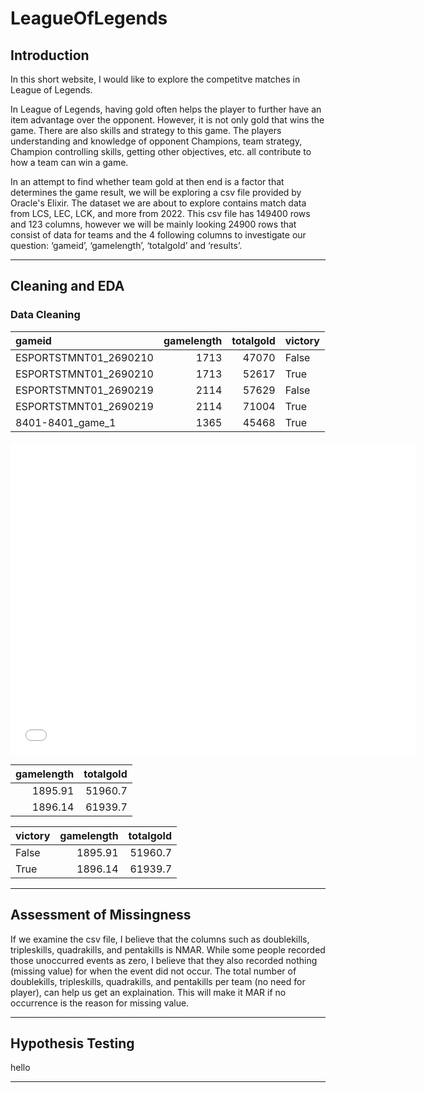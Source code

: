 # LeagueOfLegends



## Introduction


In this short website, I would like to explore the competitve matches in League of Legends.

In League of Legends, having gold often helps the player to further have an item advantage over the opponent. However, it is not only gold that wins the game. There are also skills and strategy to this game. The players understanding and knowledge of opponent Champions, team strategy, Champion controlling skills, getting other objectives, etc. all contribute to how a team can win a game.

In an attempt to find whether team gold at then end is a factor that determines the game result, we will be exploring a csv file provided by Oracle's Elixir. The dataset we are about to explore contains match data from LCS, LEC, LCK, and more from 2022. This csv file has 149400 rows and 123 columns, however we will be mainly looking 24900 rows that consist of data for teams and the 4 following columns to investigate our question: ‘gameid’, ‘gamelength’, ‘totalgold’ and ‘results’. 

---


## Cleaning and EDA

### Data Cleaning

| gameid                |   gamelength |   totalgold | victory   |
|:----------------------|-------------:|------------:|:----------|
| ESPORTSTMNT01_2690210 |         1713 |       47070 | False     |
| ESPORTSTMNT01_2690210 |         1713 |       52617 | True      |
| ESPORTSTMNT01_2690219 |         2114 |       57629 | False     |
| ESPORTSTMNT01_2690219 |         2114 |       71004 | True      |
| 8401-8401_game_1      |         1365 |       45468 | True      |



<iframe src="assets/univariate2" width=650 height=500 frameBorder=0></iframe>




|   gamelength |   totalgold |
|-------------:|------------:|
|      1895.91 |     51960.7 |
|      1896.14 |     61939.7 |


| victory   |   gamelength |   totalgold |
|:----------|-------------:|------------:|
| False     |      1895.91 |     51960.7 |
| True      |      1896.14 |     61939.7 |

---

## Assessment of Missingness

If we examine the csv file, I believe that the columns such as doublekills, tripleskills, quadrakills, and pentakills is NMAR. While some people recorded those unoccurred events as zero, I believe that they also recorded nothing (missing value) for when the event did not occur. The total number of doublekills, tripleskills, quadrakills, and pentakills per team (no need for player), can help us get an explaination. This will make it MAR if no occurrence is the reason for missing value.

---

## Hypothesis Testing

hello

---